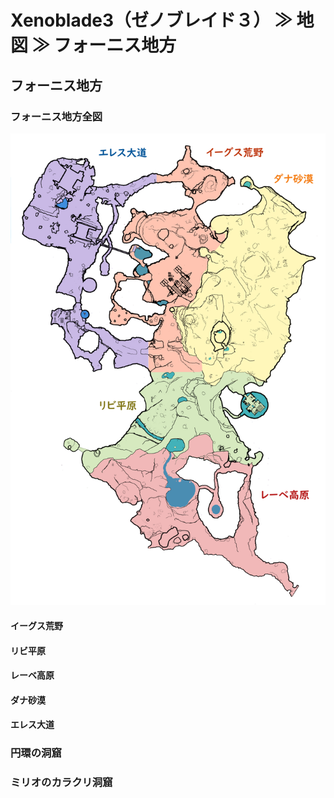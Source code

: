 # Xenoblade3（ゼノブレイド３） ≫ 地図 ≫ フォーニス地方

## フォーニス地方

### フォーニス地方全図

![](フォーニス地方全図.png)

#### イーグス荒野

#### リビ平原

#### レーベ高原

#### ダナ砂漠

#### エレス大道

### 円環の洞窟

### ミリオのカラクリ洞窟
